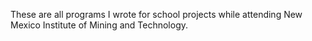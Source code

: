 These are all programs I wrote for school projects while attending New Mexico Institute of Mining and Technology.
